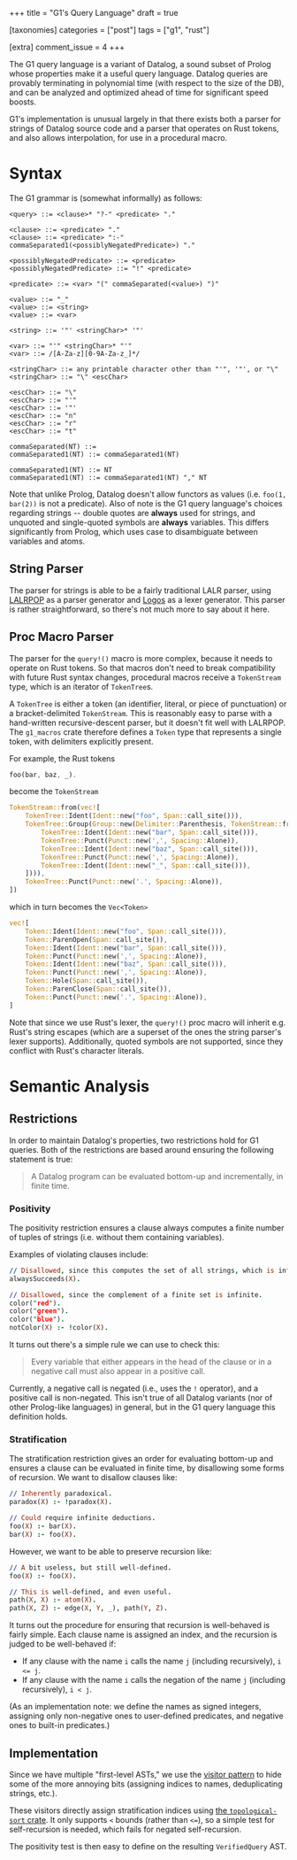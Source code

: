 +++
title = "G1's Query Language"
draft = true

[taxonomies]
categories = ["post"]
tags = ["g1", "rust"]

[extra]
comment_issue = 4
+++

The G1 query language is a variant of Datalog, a sound subset of Prolog whose properties make it a useful query language. Datalog queries are provably terminating in polynomial time (with respect to the size of the DB), and can be analyzed and optimized ahead of time for significant speed boosts.

G1's implementation is unusual largely in that there exists both a parser for strings of Datalog source code and a parser that operates on Rust tokens, and also allows interpolation, for use in a procedural macro.

Syntax
======

The G1 grammar is (somewhat informally) as follows:

```ebnf
<query> ::= <clause>* "?-" <predicate> "."

<clause> ::= <predicate> "."
<clause> ::= <predicate> ":-" commaSeparated1(<possiblyNegatedPredicate>) "."

<possiblyNegatedPredicate> ::= <predicate>
<possiblyNegatedPredicate> ::= "!" <predicate>

<predicate> ::= <var> "(" commaSeparated(<value>) ")"

<value> ::= "_"
<value> ::= <string>
<value> ::= <var>

<string> ::= '"' <stringChar>* '"'

<var> ::= "'" <stringChar>* "'"
<var> ::= /[A-Za-z][0-9A-Za-z_]*/

<stringChar> ::= any printable character other than "'", '"', or "\"
<stringChar> ::= "\" <escChar>

<escChar> ::= "\"
<escChar> ::= "'"
<escChar> ::= '"'
<escChar> ::= "n"
<escChar> ::= "r"
<escChar> ::= "t"

commaSeparated(NT) ::=
commaSeparated1(NT) ::= commaSeparated1(NT)

commaSeparated1(NT) ::= NT
commaSeparated1(NT) ::= commaSeparated1(NT) "," NT
```

Note that unlike Prolog, Datalog doesn't allow functors as values (i.e. `foo(1, bar(2))` is not a predicate). Also of note is the G1 query language's choices regarding strings -- double quotes are **always** used for strings, and unquoted and single-quoted symbols are **always** variables. This differs significantly from Prolog, which uses case to disambiguate between variables and atoms.

String Parser
-------------

The parser for strings is able to be a fairly traditional LALR parser, using [LALRPOP](https://github.com/lalrpop/lalrpop) as a parser generator and [Logos](https://github.com/maciejhirsz/logos) as a lexer generator. This parser is rather straightforward, so there's not much more to say about it here.

Proc Macro Parser
-----------------

The parser for the `query!()` macro is more complex, because it needs to operate on Rust tokens. So that macros don't need to break compatibility with future Rust syntax changes, procedural macros receive a `TokenStream` type, which is an iterator of `TokenTree`s.

A `TokenTree` is either a token (an identifier, literal, or piece of punctuation) or a bracket-delimited `TokenStream`. This is reasonably easy to parse with a hand-written recursive-descent parser, but it doesn't fit well with LALRPOP. The `g1_macros` crate therefore defines a `Token` type that represents a single token, with delimiters explicitly present.

For example, the Rust tokens

```rust
foo(bar, baz, _).
```

become the `TokenStream`

```rust
TokenStream::from(vec![
	TokenTree::Ident(Ident::new("foo", Span::call_site())),
	TokenTree::Group(Group::new(Delimiter::Parenthesis, TokenStream::from(vec![
		TokenTree::Ident(Ident::new("bar", Span::call_site())),
		TokenTree::Punct(Punct::new(',', Spacing::Alone)),
		TokenTree::Ident(Ident::new("baz", Span::call_site())),
		TokenTree::Punct(Punct::new(',', Spacing::Alone)),
		TokenTree::Ident(Ident::new("_", Span::call_site())),
	]))),
	TokenTree::Punct(Punct::new('.', Spacing::Alone)),
])
```

which in turn becomes the `Vec<Token>`

```rust
vec![
	Token::Ident(Ident::new("foo", Span::call_site())),
	Token::ParenOpen(Span::call_site()),
	Token::Ident(Ident::new("bar", Span::call_site())),
	Token::Punct(Punct::new(',', Spacing::Alone)),
	Token::Ident(Ident::new("baz", Span::call_site())),
	Token::Punct(Punct::new(',', Spacing::Alone)),
	Token::Hole(Span::call_site()),
	Token::ParenClose(Span::call_site()),
	Token::Punct(Punct::new('.', Spacing::Alone)),
]
```

Note that since we use Rust's lexer, the `query!()` proc macro will inherit e.g. Rust's string escapes (which are a superset of the ones the string parser's lexer supports). Additionally, quoted symbols are not supported, since they conflict with Rust's character literals.

Semantic Analysis
=================

Restrictions
------------

In order to maintain Datalog's properties, two restrictions hold for G1 queries. Both of the restrictions are based around ensuring the following statement is true:

> A Datalog program can be evaluated bottom-up and incrementally, in finite time.

### Positivity

The positivity restriction ensures a clause always computes a finite number of tuples of strings (i.e. without them containing variables).

Examples of violating clauses include:

```pro
// Disallowed, since this computes the set of all strings, which is infinite.
alwaysSucceeds(X).

// Disallowed, since the complement of a finite set is infinite.
color("red").
color("green").
color("blue").
notColor(X) :- !color(X).
```

It turns out there's a simple rule we can use to check this:

> Every variable that either appears in the head of the clause or in a negative call must also appear in a positive call.

Currently, a negative call is negated (i.e., uses the `!` operator), and a positive call is non-negated. This isn't true of all Datalog variants (nor of other Prolog-like languages) in general, but in the G1 query language this definition holds.

### Stratification

The stratification restriction gives an order for evaluating bottom-up and ensures a clause can be evaluated in finite time, by disallowing some forms of recursion. We want to disallow clauses like:

```pro
// Inherently paradoxical.
paradox(X) :- !paradox(X).

// Could require infinite deductions.
foo(X) :- bar(X).
bar(X) :- foo(X).
```

However, we want to be able to preserve recursion like:

```pro
// A bit useless, but still well-defined.
foo(X) :- foo(X).

// This is well-defined, and even useful.
path(X, X) :- atom(X).
path(X, Z) :- edge(X, Y, _), path(Y, Z).
```

It turns out the procedure for ensuring that recursion is well-behaved is fairly simple. Each clause name is assigned an index, and the recursion is judged to be well-behaved if:

-	If any clause with the name `i` calls the name `j` (including recursively), `i <= j`.
-	If any clause with the name `i` calls the negation of the name `j` (including recursively), `i < j`.

(As an implementation note: we define the names as signed integers, assigning only non-negative ones to user-defined predicates, and negative ones to built-in predicates.)

Implementation
--------------

Since we have multiple "first-level ASTs," we use the [visitor pattern](https://en.wikipedia.org/wiki/Visitor_pattern) to hide some of the more annoying bits (assigning indices to names, deduplicating strings, etc.).

These visitors directly assign stratification indices using [the `topological-sort` crate](https://crates.io/crates/topological-sort). It only supports `<` bounds (rather than `<=`), so a simple test for self-recursion is needed, which fails for negated self-recursion.

The positivity test is then easy to define on the resulting `VerifiedQuery` AST.
